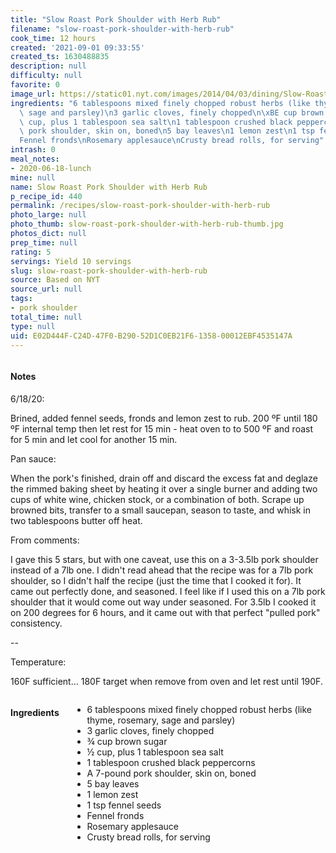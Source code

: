 ```yaml
---
title: "Slow Roast Pork Shoulder with Herb Rub"
filename: "slow-roast-pork-shoulder-with-herb-rub"
cook_time: 12 hours
created: '2021-09-01 09:33:55'
created_ts: 1630488835
description: null
difficulty: null
favorite: 0
image_url: https://static01.nyt.com/images/2014/04/03/dining/Slow-Roast-Pork-Shoulder/Slow-Roast-Pork-Shoulder-articleLarge.jpg
ingredients: "6 tablespoons mixed finely chopped robust herbs (like thyme, rosemary,\
  \ sage and parsley)\n3 garlic cloves, finely chopped\n\xBE cup brown sugar\n\xBD\
  \ cup, plus 1 tablespoon sea salt\n1 tablespoon crushed black peppercorns\nA 7-pound\
  \ pork shoulder, skin on, boned\n5 bay leaves\n1 lemon zest\n1 tsp fennel seeds\n\
  Fennel fronds\nRosemary applesauce\nCrusty bread rolls, for serving"
intrash: 0
meal_notes:
- 2020-06-18-lunch
mine: null
name: Slow Roast Pork Shoulder with Herb Rub
p_recipe_id: 440
permalink: /recipes/slow-roast-pork-shoulder-with-herb-rub
photo_large: null
photo_thumb: slow-roast-pork-shoulder-with-herb-rub-thumb.jpg
photos_dict: null
prep_time: null
rating: 5
servings: Yield 10 servings
slug: slow-roast-pork-shoulder-with-herb-rub
source: Based on NYT
source_url: null
tags:
- pork shoulder
total_time: null
type: null
uid: E02D444F-C24D-47F0-B290-52D1C0EB21F6-1358-00012EBF4535147A
---
```

<div class="columns large-7 small-12" id="writeup">		<div id="notes"><h4>Notes</h4>
<div class="box box-notes"><p>6/18/20:</p>
<p>Brined, added fennel seeds, fronds and lemon zest to rub. 200 ºF until 180 ºF internal temp then let rest for 15 min - heat oven to to 500 ºF and roast for 5 min and let cool for another 15 min.</p>
<p>Pan sauce:</p>
<p>When the pork's finished, drain off and discard the excess fat and deglaze the rimmed baking sheet by heating it over a single burner and adding two cups of white wine, chicken stock, or a combination of both. Scrape up browned bits, transfer to a small saucepan, season to taste, and whisk in two tablespoons butter off heat.</p>
<p>From comments:</p>
<p>I gave this 5 stars, but with one caveat, use this on a 3-3.5lb pork shoulder instead of a 7lb one. I didn't read ahead that the recipe was for a 7lb pork shoulder, so I didn't half the recipe (just the time that I cooked it for). It came out perfectly done, and seasoned. I feel like if I used this on a 7lb pork shoulder that it would come out way under seasoned. For 3.5lb I cooked it on 200 degrees for 6 hours, and it came out with that perfect &quot;pulled pork&quot; consistency.</p>
<p>--</p>
<p>Temperature:</p>
<p>160F sufficient... 180F target when remove from oven and let rest until 190F.</p>
</div></div>	</div><!-- #writeup -->
</div><!-- #row-one -->
<div class="row" id="row-two">	<div class="columns large-4 small-12" id="ingredients"><h4>Ingredients</h4><div class="box box-ingredients content"><ul>
<li>6 tablespoons mixed finely chopped robust herbs (like thyme, rosemary, sage and parsley)</li>
<li>3 garlic cloves, finely chopped</li>
<li>¾ cup brown sugar</li>
<li>½ cup, plus 1 tablespoon sea salt</li>
<li>1 tablespoon crushed black peppercorns</li>
<li>A 7-pound pork shoulder, skin on, boned</li>
<li>5 bay leaves</li>
<li>1 lemon zest</li>
<li>1 tsp fennel seeds</li>
<li>Fennel fronds</li>
<li>Rosemary applesauce</li>
<li>Crusty bread rolls, for serving</li>
</ul>
</div>	</div>	<div class="columns large-6 small-12" id="directions">	</div>